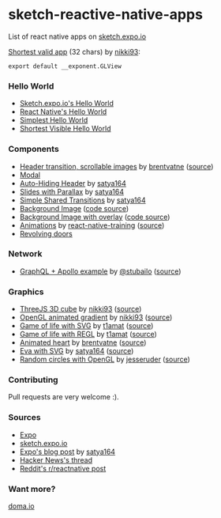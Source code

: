 # sketch-reactive-native-apps

List of react native apps on [sketch.expo.io](https://sketch.expo.io)

[Shortest valid app](https://sketch.expo.io/rydGv8usl) (32 chars) by [nikki93](https://github.com/nikki93):

```es6
export default __exponent.GLView
```

### Hello World

- [Sketch.expo.io's Hello World](https://sketch.expo.io/rkb6V5Ise)
- [React Native's Hello World](https://sketch.expo.io/SyGmH9Ise)
- [Simplest Hello World](https://sketch.expo.io/Skvv85Usx)
- [Shortest Visible Hello World](https://sketch.expo.io/HJvuX8Pog)

### Components

- [Header transition, scrollable images](https://sketch.expo.io/SyVvB3Hjx) by [brentvatne](https://news.ycombinator.com/user?id=brentvatne) ([source](https://news.ycombinator.com/item?id=13870132))
- [Modal](https://sketch.expo.io/Sysosq8il)
- [Auto-Hiding Header](https://sketch.expo.io/B1v5RS7ix) by [satya164](https://github.com/satya164)
- [Slides with Parallax](https://sketch.expo.io/Sk90tMVol) by [satya164](https://github.com/satya164)
- [Simple Shared Transitions](https://sketch.expo.io/BkDXSe4sx) by [satya164](https://github.com/satya164)
- [Background Image](https://sketch.expo.io/B1EAShDie) ([code source](background-image.js))
- [Background Image with overlay](https://sketch.expo.io/S15Lt3vjg) ([code source](background-image-with-overlay.js))
- [Animations](https://sketch.expo.io/Bylk89aDig) by [react-native-training](https://medium.com/react-native-training) ([source](https://medium.com/react-native-training/react-native-animations-using-the-animated-api-ebe8e0669fae#.2ue10nb9s))
- [Revolving doors](https://sketch.expo.io/HJg0UCvjg)

### Network

- [GraphQL + Apollo example](https://sketch.expo.io/H1QdWZUjg) by [@stubailo](https://twitter.com/stubailo) ([source](https://twitter.com/stubailo/status/841798749970092032))

### Graphics

- [ThreeJS 3D cube](https://sketch.expo.io/rkpPMg8ie) by [nikki93](https://news.ycombinator.com/user?id=nikki93) ([source](https://news.ycombinator.com/item?id=13872166))
- [OpenGL animated gradient](https://sketch.expo.io/SJaCWirsg) by [nikki93](https://news.ycombinator.com/user?id=nikki93) ([source](https://news.ycombinator.com/item?id=13872166))
- [Game of life with SVG](https://sketch.expo.io/H1Z4WGIix) by [t1amat](https://news.ycombinator.com/user?id=t1amat) ([source](https://news.ycombinator.com/item?id=13872968))
- [Game of life with REGL](https://sketch.expo.io/HkjUrfIje) by [t1amat](https://news.ycombinator.com/user?id=t1amat) ([source](https://news.ycombinator.com/item?id=13872968))
- [Animated heart](https://sketch.expo.io/HyobXP7oe) by [brentvatne](https://news.ycombinator.com/user?id=brentvatne) ([source](https://news.ycombinator.com/item?id=13869047))
- [Eva with SVG](https://sketch.expo.io/H1ucC8Xsg) by [satya164](https://github.com/satya164) ([source](https://news.ycombinator.com/item?id=13869047))
- [Random circles with OpenGL](https://sketch.expo.io/rJiYksBse) by [jesseruder](https://news.ycombinator.com/user?id=jesseruder) ([source](https://news.ycombinator.com/item?id=13869189))

### Contributing

Pull requests are very welcome :).

### Sources

- [Expo](https://expo.io/)
- [sketch.expo.io](https://sketch.expo.io)
- [Expo's blog post](https://blog.expo.io/sketch-a-playground-for-react-native-16b2401f44a2#.halex3xf5) by [satya164](https://github.com/satya164)
- [Hacker News's thread](https://news.ycombinator.com/item?id=13868885)
- [Reddit's r/reactnative post](https://www.reddit.com/r/reactnative/comments/5zefu5/sketch_a_playground_for_react_native/)

### Want more?

[doma.io](http://doma.io/)

